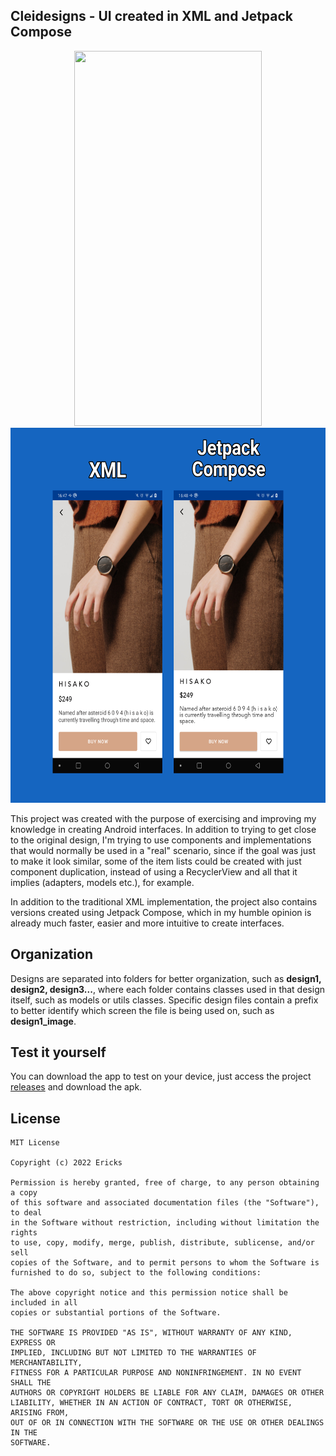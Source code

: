 ## Cleidesigns - UI created in XML and Jetpack Compose
<p align="center">
  <img src="app-demo.gif" width="300" height="600" />
  <img src="screenshots.png" width="600" height=600"/>
</p>

This project was created with the purpose of exercising and improving my knowledge in creating Android interfaces.
In addition to trying to get close to the original design, I'm trying to use components and implementations that would normally be used in a "real" scenario, since if the goal was just to make it look similar, some of the item lists could be created with just component duplication, instead of using a RecyclerView and all that it implies (adapters, models etc.), for example.

In addition to the traditional XML implementation, the project also contains versions created using Jetpack Compose, which in my humble opinion is already much faster, easier and more intuitive to create interfaces.

## Organization

Designs are separated into folders for better organization, such as **design1, design2, design3...**, where each folder contains classes used in that design itself, such as models or utils classes.
Specific design files contain a prefix to better identify which screen the file is being used on, such as **design1_image**.

## Test it yourself

You can download the app to test on your device, just access the project  [releases](https://github.com/jsericksk/Cleidesigns/releases) and download the apk.


## License
```
MIT License

Copyright (c) 2022 Ericks

Permission is hereby granted, free of charge, to any person obtaining a copy
of this software and associated documentation files (the "Software"), to deal
in the Software without restriction, including without limitation the rights
to use, copy, modify, merge, publish, distribute, sublicense, and/or sell
copies of the Software, and to permit persons to whom the Software is
furnished to do so, subject to the following conditions:

The above copyright notice and this permission notice shall be included in all
copies or substantial portions of the Software.

THE SOFTWARE IS PROVIDED "AS IS", WITHOUT WARRANTY OF ANY KIND, EXPRESS OR
IMPLIED, INCLUDING BUT NOT LIMITED TO THE WARRANTIES OF MERCHANTABILITY,
FITNESS FOR A PARTICULAR PURPOSE AND NONINFRINGEMENT. IN NO EVENT SHALL THE
AUTHORS OR COPYRIGHT HOLDERS BE LIABLE FOR ANY CLAIM, DAMAGES OR OTHER
LIABILITY, WHETHER IN AN ACTION OF CONTRACT, TORT OR OTHERWISE, ARISING FROM,
OUT OF OR IN CONNECTION WITH THE SOFTWARE OR THE USE OR OTHER DEALINGS IN THE
SOFTWARE.
```
